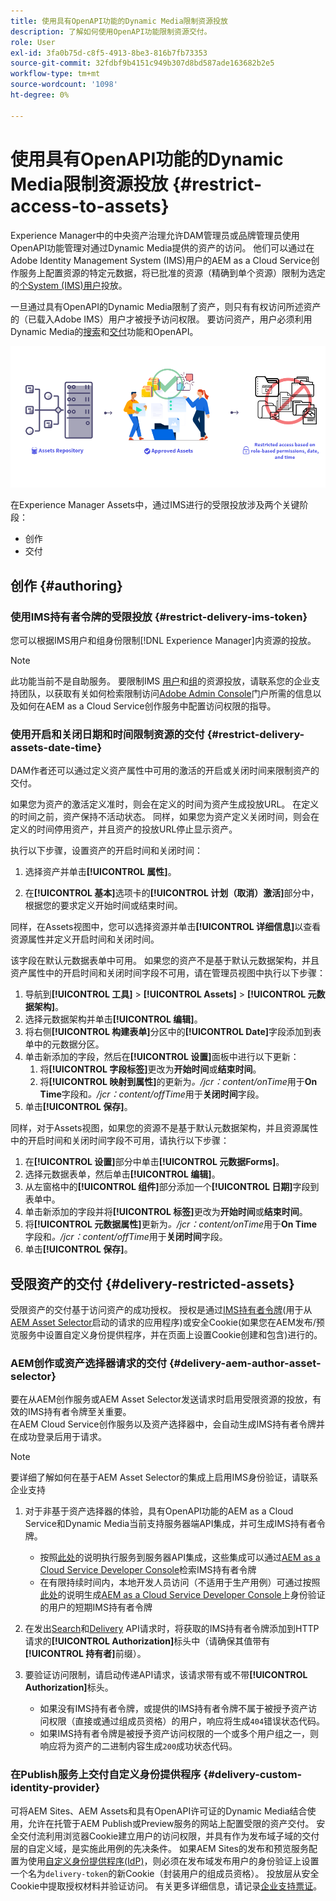```yaml
---
title: 使用具有OpenAPI功能的Dynamic Media限制资源投放
description: 了解如何使用OpenAPI功能限制资源交付。
role: User
exl-id: 3fa0b75d-c8f5-4913-8be3-816b7fb73353
source-git-commit: 32fdbf9b4151c949b307d8bd587ade163682b2e5
workflow-type: tm+mt
source-wordcount: '1098'
ht-degree: 0%

---
```


# 使用具有OpenAPI功能的Dynamic Media限制资源投放 {#restrict-access-to-assets}

Experience Manager中的中央资产治理允许DAM管理员或品牌管理员使用OpenAPI功能管理对通过Dynamic Media提供的资产的访问。 他们可以通过在Adobe Identity Management System (IMS)用户的AEM as a Cloud Service创作服务上配置资源的特定元数据，将已批准的资源（精确到单个资源）限制为选定的[个System (IMS)用户](https://helpx.adobe.com/in/enterprise/using/users.html#user-mgt-strategy)投放。

一旦通过具有OpenAPI的Dynamic Media限制了资产，则只有有权访问所述资产的（已载入Adobe IMS）用户才被授予访问权限。 要访问资产，用户必须利用Dynamic Media的[搜索](search-assets-api.md)和[交付](deliver-assets-apis.md)功能和OpenAPI。

![限制了对资源的访问](/help/assets/assets/restricted-access.png)

在Experience Manager Assets中，通过IMS进行的受限投放涉及两个关键阶段：

* 创作
* 交付

## 创作 {#authoring}

### 使用IMS持有者令牌的受限投放 {#restrict-delivery-ims-token}

您可以根据IMS用户和组身份限制[!DNL Experience Manager]内资源的投放。

>[!NOTE]
>
> 此功能当前不是自助服务。 要限制IMS [用户](https://helpx.adobe.com/in/enterprise/using/manage-directory-users.html)和[组](https://helpx.adobe.com/in/enterprise/using/user-groups.html)的资源投放，请联系您的企业支持团队，以获取有关如何检索限制访问[Adobe Admin Console](https://adminconsole.adobe.com/)门户所需的信息以及如何在AEM as a Cloud Service创作服务中配置访问权限的指导。

### 使用开启和关闭日期和时间限制资源的交付 {#restrict-delivery-assets-date-time}

DAM作者还可以通过定义资产属性中可用的激活的开启或关闭时间来限制资产的交付。

如果您为资产的激活定义准时，则会在定义的时间为资产生成投放URL。 在定义的时间之前，资产保持不活动状态。 同样，如果您为资产定义关闭时间，则会在定义的时间停用资产，并且资产的投放URL停止显示资产。

执行以下步骤，设置资产的开启时间和关闭时间：

1. 选择资产并单击&#x200B;**[!UICONTROL 属性]**。

1. 在&#x200B;**[!UICONTROL 基本]**&#x200B;选项卡的&#x200B;**[!UICONTROL 计划（取消）激活]**&#x200B;部分中，根据您的要求定义开始时间或结束时间。

同样，在Assets视图中，您可以选择资源并单击&#x200B;**[!UICONTROL 详细信息]**&#x200B;以查看资源属性并定义开启时间和关闭时间。

该字段在默认元数据表单中可用。 如果您的资产不是基于默认元数据架构，并且资产属性中的开启时间和关闭时间字段不可用，请在管理员视图中执行以下步骤：

1. 导航到&#x200B;**[!UICONTROL 工具]** > **[!UICONTROL Assets]** > **[!UICONTROL 元数据架构]**。
1. 选择元数据架构并单击&#x200B;**[!UICONTROL 编辑]**。
1. 将右侧&#x200B;**[!UICONTROL 构建表单]**&#x200B;分区中的&#x200B;**[!UICONTROL Date]**&#x200B;字段添加到表单中的元数据分区。
1. 单击新添加的字段，然后在&#x200B;**[!UICONTROL 设置]**&#x200B;面板中进行以下更新：
   1. 将&#x200B;**[!UICONTROL 字段标签]**&#x200B;更改为&#x200B;**开始时间**&#x200B;或&#x200B;**结束时间**。
   1. 将&#x200B;**[!UICONTROL 映射到属性]**&#x200B;的更新为&#x200B;_。/jcr：content/onTime_&#x200B;用于&#x200B;**On Time**&#x200B;字段和&#x200B;_。/jcr：content/offTime_&#x200B;用于&#x200B;**关闭时间**&#x200B;字段。
1. 单击&#x200B;**[!UICONTROL 保存]**。

同样，对于Assets视图，如果您的资源不是基于默认元数据架构，并且资源属性中的开启时间和关闭时间字段不可用，请执行以下步骤：

1. 在&#x200B;**[!UICONTROL 设置]**&#x200B;部分中单击&#x200B;**[!UICONTROL 元数据Forms]**。
1. 选择元数据表单，然后单击&#x200B;**[!UICONTROL 编辑]**。
1. 从左窗格中的&#x200B;**[!UICONTROL 组件]**&#x200B;部分添加一个&#x200B;**[!UICONTROL 日期]**&#x200B;字段到表单中。
1. 单击新添加的字段并将&#x200B;**[!UICONTROL 标签]**&#x200B;更改为&#x200B;**开始时间**&#x200B;或&#x200B;**结束时间**。
1. 将&#x200B;**[!UICONTROL 元数据属性]**&#x200B;更新为&#x200B;_。/jcr：content/onTime_&#x200B;用于&#x200B;**On Time**&#x200B;字段和&#x200B;_。/jcr：content/offTime_&#x200B;用于&#x200B;**关闭时间**&#x200B;字段。
1. 单击&#x200B;**[!UICONTROL 保存]**。



## 受限资产的交付 {#delivery-restricted-assets}

受限资产的交付基于访问资产的成功授权。 授权是通过[IMS持有者令牌](https://developer.adobe.com/developer-console/docs/guides/authentication/UserAuthentication/)&#x200B;(用于从[AEM Asset Selector](https://experienceleague.adobe.com/en/docs/experience-manager-cloud-service/content/assets/manage/asset-selector/overview-asset-selector)启动的请求的应用程序)或安全Cookie(如果您在AEM发布/预览服务中设置自定义身份提供程序，并在页面上设置Cookie创建和包含)进行的。

### AEM创作或资产选择器请求的交付 {#delivery-aem-author-asset-selector}

要在从AEM创作服务或AEM Asset Selector发送请求时启用受限资源的投放，有效的IMS持有者令牌至关重要。\
在AEM Cloud Service创作服务以及资产选择器中，会自动生成IMS持有者令牌并在成功登录后用于请求。

>[!NOTE]
>
>要详细了解如何在基于AEM Asset Selector的集成上启用IMS身份验证，请联系企业支持

1. 对于非基于资产选择器的体验，具有OpenAPI功能的AEM as a Cloud Service和Dynamic Media当前支持服务器端API集成，并可生成IMS持有者令牌。
   * 按照[此处](https://experienceleague.adobe.com/en/docs/experience-manager-cloud-service/content/implementing/developing/generating-access-tokens-for-server-side-apis#the-server-to-server-flow)的说明执行服务到服务器API集成，这些集成可以通过[AEM as a Cloud Service Developer Console](https://experienceleague.adobe.com/en/docs/experience-manager-cloud-service/content/implementing/developing/development-guidelines#crxde-lite-and-developer-console)检索IMS持有者令牌
   * 在有限持续时间内，本地开发人员访问（不适用于生产用例）可通过按照[此处](https://experienceleague.adobe.com/en/docs/experience-manager-cloud-service/content/implementing/developing/generating-access-tokens-for-server-side-apis#developer-flow)的说明生成[AEM as a Cloud Service Developer Console](https://experienceleague.adobe.com/en/docs/experience-manager-cloud-service/content/implementing/developing/development-guidelines#crxde-lite-and-developer-console)上身份验证的用户的短期IMS持有者令牌

1. 在发出[Search](search-assets-api.md)和[Delivery](deliver-assets-apis.md) API请求时，将获取的IMS持有者令牌添加到HTTP请求的&#x200B;**[!UICONTROL Authorization]**&#x200B;标头中（请确保其值带有&#x200B;**[!UICONTROL 持有者]**&#x200B;前缀）。

1. 要验证访问限制，请启动传递API请求，该请求带有或不带&#x200B;**[!UICONTROL Authorization]**&#x200B;标头。
   * 如果没有IMS持有者令牌，或提供的IMS持有者令牌不属于被授予资产访问权限（直接或通过组成员资格）的用户，响应将生成`404`错误状态代码。
   * 如果IMS持有者令牌是被授予资产访问权限的一个或多个用户组之一，则响应将为资产的二进制内容生成`200`成功状态代码。

### 在Publish服务上交付自定义身份提供程序 {#delivery-custom-identity-provider}

可将AEM Sites、AEM Assets和具有OpenAPI许可证的Dynamic Media结合使用，允许在托管于AEM Publish或Preview服务的网站上配置受限的资产交付。 安全交付流利用浏览器Cookie建立用户的访问权限，并具有作为发布域子域的交付层的自定义域，是实施此用例的先决条件。 如果AEM Sites的发布和预览服务配置为使用[自定义身份提供程序(IdP)](https://experienceleague.adobe.com/en/docs/experience-manager-learn/cloud-service/authentication/saml-2-0)，则必须在发布域发布用户的身份验证上设置一个名为`delivery-token`的新Cookie（封装用户的组成员资格）。 投放层从安全Cookie中提取授权材料并验证访问。 有关更多详细信息，请记录[企业支持票证](/help/assets/dynamic-media-open-apis-overview.md#how-to-enable-the-dynamic-media-with-openapi-capabilities)。
